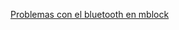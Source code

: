 [Problemas con el bluetooth en mblock](https://juegosrobotica.es/resolver-problema-de-conexion-bluetooth-con-mbot/)

